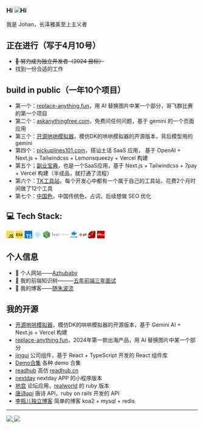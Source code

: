 ### Hi <img src='https://qpluspicture.oss-cn-beijing.aliyuncs.com/6LjjQA/Hi.gif' alt='Hi' width="24"/> 
我是 Johan，长泽雅美至上主义者

## 正在进行（写于4月10号）
- ~~🍉 努力成为独立开发者（2024 目标）~~
- 找到一份合适的工作

## build in public（一年10个项目）
- 第一个：[replace-anything.fun](https://www.replace-anything.fun/)，用 AI 替换图片中某一个部分，哥飞群比赛的第一个项目
- 第二个：[askanythingfree.com](https://askanythingfree.com/)，免费问任何问题，基于 gemini 的一个页面应用
- 第三个：[开源哄哄模拟器](https://hong.azhubaby.com/)，模仿DK的哄哄模拟器的开源版本，背后模型用的 gemini
- 第四个：[pickuplines101.com](https://pickuplines101.com/)，搭讪土话 SaaS 应用， 基于 OpenAI + Next.js + Tailwindcss + Lemonsqueezy + Vercel 构建
- 第五个；[副业宝典](https://fuye.dev/)，也是一个SaaS应用，基于 Next.js + Tailwindcss + 7pay + Vercel 构建（半成品，就打通了流程）
- 第六个：[TK工具站](https://toolskithub.com/)，每个开发心中都有一个属于自己的工具站，花费2个月时间做了12个工具
- 第七个：[中国色](https://chinese-colors.com/)，中国传统色，占词，后续想做 SEO 优化


## 💻 Tech Stack:

<code><img height="20" src="https://raw.githubusercontent.com/github/explore/80688e429a7d4ef2fca1e82350fe8e3517d3494d/topics/javascript/javascript.png"></code>
<code><img height="20" src="https://raw.githubusercontent.com/github/explore/80688e429a7d4ef2fca1e82350fe8e3517d3494d/topics/es6/es6.png"></code>
<code><img height="20" src="https://raw.githubusercontent.com/github/explore/80688e429a7d4ef2fca1e82350fe8e3517d3494d/topics/typescript/typescript.png"></code>
<code><img height="20" src="https://raw.githubusercontent.com/github/explore/80688e429a7d4ef2fca1e82350fe8e3517d3494d/topics/react/react.png"></code>
<code><img height="20" src="https://raw.githubusercontent.com/github/explore/80688e429a7d4ef2fca1e82350fe8e3517d3494d/topics/nodejs/nodejs.png"></code>
<code><img height="20" src="https://raw.githubusercontent.com/github/explore/80688e429a7d4ef2fca1e82350fe8e3517d3494d/topics/koa/koa.png"></code>
<code><img height="20" src="https://raw.githubusercontent.com/github/explore/80688e429a7d4ef2fca1e82350fe8e3517d3494d/topics/express/express.png"></code>
<code><img height="20" src="https://raw.githubusercontent.com/github/explore/80688e429a7d4ef2fca1e82350fe8e3517d3494d/topics/docker/docker.png"></code>
<code><img height="20" src="https://raw.githubusercontent.com/github/explore/80688e429a7d4ef2fca1e82350fe8e3517d3494d/topics/git/git.png"></code>
<code><img height="20" src="https://raw.githubusercontent.com/github/explore/80688e429a7d4ef2fca1e82350fe8e3517d3494d/topics/ruby/ruby.png"></code>
<code><img height="20" src="https://raw.githubusercontent.com/github/explore/80688e429a7d4ef2fca1e82350fe8e3517d3494d/topics/rails/rails.png"></code>
<!--   <code>![visitors](https://visitor-badge.glitch.me/badge?page_id=johanazhu.johanazhu)</code> -->

## 个人信息
- 🍒 个人网站——[Azhubaby](https://azhubaby.com)
- 🤔 我的前端知识树———[五年前端三年面试](https://github.com/johanazhu/fe)
- 📖 我的博客——[随朱波流](https://blog.azhubaby.com)

## 我的开源
- [开源哄哄模拟器](https://hong.azhubaby.com/)，模仿DK的哄哄模拟器的开源版本，基于 Gemini AI + Next.js + Vercel 构建
- [replace-anything.fun](https://www.replace-anything.fun/)，2024年第一款出海产品，用 AI 替换图片中某一个部分
- [jingui](https://github.com/johanazhu/jingui) 公司组件，基于 React + TypeScript 开发的 React 组件库
- [Demo合集](https://github.com/johanazhu/demo) 各种 demo 合集
- [readhub](https://github.com/johanazhu/readhub) 高仿 [readhub.cn](https://readhub.cn)
- [nextday](https://github.com/johanazhu/nextday101) nextday APP 的小程序版本
- [地宫](https://github.com/johanazhu/underground-palace) 论坛应用，[realworld](https://github.com/gothinkster/realworld) 的 ruby 版本
- [唐诗api](https://github.com/johanazhu/tangpoetry) 唐诗 API，ruby on rails 开发的 API
- [李瓶儿独立博客](https://github.com/johanazhu/lipingerblog) 简单的博客 koa2 + mysql + redis 

--------------------------------------------------------------

<a href="https://github.com/liruifengv#gh-light-mode-only">
  <img src="https://github-readme-stats.vercel.app/api?username=johanazhu&show_icons=true&icon_color=805AD5&text_color=718096&bg_color=ffffff#gh-light-mode-only" />
</a>

<a href="https://github.com/liruifengv#gh-dark-mode-only">
  <img src="https://github-readme-stats.vercel.app/api?username=johanazhu&show_icons=true&theme=vue-dark&border_color=42b973#gh-dark-mode-only" />
</a>

